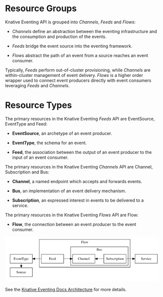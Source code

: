 # Resource Groups

Knative Eventing API is grouped into _Channels_, _Feeds_ and _Flows_:

* _Channels_ define an abstraction between the eventing infrastructure and the
  consumption and production of the events.

* _Feeds_ bridge the event source into the eventing framework.

* _Flows_ abstract the path of an event from a source reaches an event consumer.

Typically, _Feeds_ perform out-of-cluster provisioning, while _Channels_ are
within-cluster management of event delivery. _Flows_ is a higher order wrapper
used to connect event producers directly with event consumers leveraging 
_Feeds_ and _Channels_.

# Resource Types

The primary resources in the Knative Eventing _Feeds_ API are EventSource,
EventType and Feed:

* **EventSource**, an archetype of an event producer.

* **EventType**, the schema for an event.

* **Feed**, the association between the output of an event producer to the
  input of an event consumer.


The primary resources in the Knative Eventing _Channels_ API are Channel,
Subscription and Bus:

* **Channel**, a named endpoint which accepts and forwards events.

* **Bus**, an implementation of an event delivery mechanism.

* **Subscription**, an expressed interest in events to be delivered to a
  service.

The primary resources in the Knative Eventing _Flows_ API are Flow:

* **Flow**, the connection between an event producer to the event consumer.

![Object Model](images/overview-reference.png)

See the [Knative Eventing Docs
Architecture](https://github.com/knative/docs/blob/master/eventing/README.md#architecture)
for more details.


